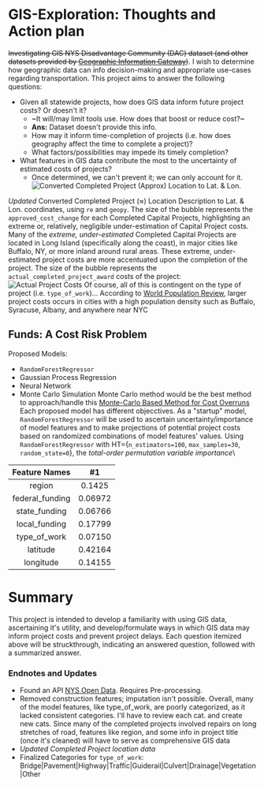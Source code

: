 # **GIS-Exploration**: Thoughts and Action plan
~~Investigating GIS NYS Disadvantage Community (DAC) dataset (and other datasets provided by [Geographic Information Gateway](https://opdgig.dos.ny.gov/search))~~. I wish to determine how geographic data can info decision-making and appropriate use-cases regarding transportation. This project aims to answer the following questions:
* Given all statewide projects, how does GIS data inform future project costs? Or doesn't it?
  * ~It will/may limit tools use. How does that boost or reduce cost?~
   * **Ans:** Dataset doesn't provide this info.
  * How may it inform time-completion of projects (i.e. how does geography affect the time to complete a project)?
  * What factors/possibilities may impede its timely completion?
* What features in GIS data contribute the most to the uncertainty of estimated costs of projects?
  * Once determined, we can't prevent it; we can only account for it.
![Converted Completed Project (Approx) Location to Lat. & Lon.](https://github.com/user-attachments/assets/8634f195-4f47-44f8-90c5-940764788179)

 *Updated* Converted Completed Project ($\approx$) Location Description to Lat. & Lon. coordinates, using `re` and `geopy`.
 The size of the bubble represents the `approved_cost_change` for each Completed Capital Projects, highlighting an extreme or, relatively, negligible under-estimation of Capital Project costs. Many of the *extreme,* *under-estimated* Completed Capital Projects are located in Long Island (specifically along the coast), in major cities like Buffalo, NY, or more inland around rural areas. These extreme, under-estimated project costs are more accentuated upon the completion of the project. The size of the bubble represents the `actual_completed_project_award` costs of the project:
 ![Actual Project Costs](https://github.com/user-attachments/assets/79f63cb3-1149-4e5d-970b-8da9174cd860)
Of course, all of this is contingent on the type of project (i.e. `type_of_work`)...
According to [World Population Review](https://worldpopulationreview.com/us-counties/new-york), larger project costs occurs in cities with a high population density such as Buffalo, Syracuse, Albany, and anywhere near NYC

## **Funds**: A Cost Risk Problem
Proposed Models: 
* `RandomForestRegressor`
* Gaussian Process Regression
* Neural Network
* Monte Carlo Simulation 
Monte Carlo method would be the best method to approach/handle this [Monte-Carlo Based Method for Cost Overruns](https://www.witpress.com/Secure/ejournals/papers/SSE060221f.pdf)\
Each proposed model has different objecctives. As a "startup" model, `RandomForestRegressor` will be used to ascertain uncertainty/importance of model features and to make projections of potential project costs based on randomized combinations of model features' values. Using `RandomForestRegressor` with HT={`n_estimators=100`, `max_samples=30`, `random_state=0`}, the *total-order permutation variable importance*\

| Feature Names | #1 |
| :------------:| :---:|
| region | 0.1425 |
| federal_funding | 0.06972 |
| state_funding | 0.06766 |
| local_funding | 0.17799 |
| type_of_work | 0.07150 |
| latitude | 0.42164 |
| longitude | 0.14155 |
# Summary
This project is intended to develop a familiarity with using GIS data, ascertaining it's utility, and develop/formulate ways in which GIS data may inform project costs and prevent project delays. Each question itemized above will be struckthrough, indicating an answered question, followed with a summarized answer. 
### Endnotes and Updates
* Found an API [NYS Open Data](https://dev.socrata.com/foundry/data.ny.gov/rz8t-4kmq). Requires Pre-processing.
* Removed construction features; imputation isn't possible. Overall, many of the model features, like type_of_work, are poorly categorized, as it lacked consistent categories. I'll have to review each cat. and create new cats. Since many of the completed projects involved repairs on long stretches of road, features like region, and some info in project title (once it's cleaned) will have to serve as comprehensive GIS data 
* *Updated Completed Project location data*
* Finalized Categories for `type_of_work`: Bridge|Pavement|Highway|Traffic|Guiderail|Culvert|Drainage|Vegetation|Other
